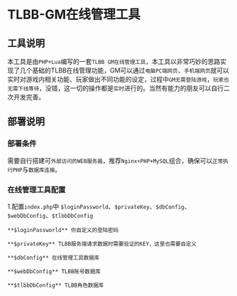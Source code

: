# TLBB-GM在线管理工具

## 工具说明

本工具是由`PHP+Lua`编写的一套`TLBB GM在线管理工具`，本工具以非常巧妙的思路实现了几个基础的TLBB在线管理功能，GM可以通过`电脑PC端网页`、`手机端网页`就可以实时对游戏内相关功能、玩家做出不同功能的设定，过程中`GM无需登陆游戏`，`玩家也无需下线等待`，没错，这一切的操作都是`实时`进行的。当然有能力的朋友可以自行二次开发完善。

## 部署说明

### 部署条件
需要自行搭建可`外部访问的WEB服务器`，推荐`Nginx+PHP+MySQL`组合，确保可以`正常执行PHP`与`数据库连接`。

### 在线管理工具配置
1.配置`index.php`中 `$loginPassworld`、`$privateKey`、`$dbConfig`、`$webDbConfig`、`$tlbbDbConfig`
```
**$loginPassworld** 你自定义的登陆密码

**$privateKey** TLBB服务端请求数据时需要验证的KEY，这里也需要自定义

**$dbConfig** 在线管理工具数据库

**$webDbConfig** TLBB账号数据库

**$tlbbDbConfig** TLBB角色数据库
```
